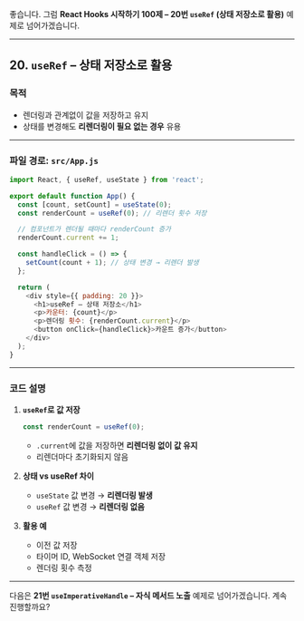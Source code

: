 좋습니다.
그럼 **React Hooks 시작하기 100제 – 20번 `useRef` (상태 저장소로 활용)** 예제로 넘어가겠습니다.

---

## 20. `useRef` – 상태 저장소로 활용

### 목적

* 렌더링과 관계없이 값을 저장하고 유지
* 상태를 변경해도 **리렌더링이 필요 없는 경우** 유용

---

### 파일 경로: `src/App.js`

```javascript
import React, { useRef, useState } from 'react';

export default function App() {
  const [count, setCount] = useState(0);
  const renderCount = useRef(0); // 리렌더 횟수 저장

  // 컴포넌트가 렌더될 때마다 renderCount 증가
  renderCount.current += 1;

  const handleClick = () => {
    setCount(count + 1); // 상태 변경 → 리렌더 발생
  };

  return (
    <div style={{ padding: 20 }}>
      <h1>useRef – 상태 저장소</h1>
      <p>카운터: {count}</p>
      <p>렌더링 횟수: {renderCount.current}</p>
      <button onClick={handleClick}>카운트 증가</button>
    </div>
  );
}
```

---

### 코드 설명

1. **`useRef`로 값 저장**

   ```javascript
   const renderCount = useRef(0);
   ```

   * `.current`에 값을 저장하면 **리렌더링 없이 값 유지**
   * 리렌더마다 초기화되지 않음

2. **상태 vs useRef 차이**

   * `useState` 값 변경 → **리렌더링 발생**
   * `useRef` 값 변경 → **리렌더링 없음**

3. **활용 예**

   * 이전 값 저장
   * 타이머 ID, WebSocket 연결 객체 저장
   * 렌더링 횟수 측정

---

다음은 **21번 `useImperativeHandle` – 자식 메서드 노출** 예제로 넘어가겠습니다.
계속 진행할까요?
